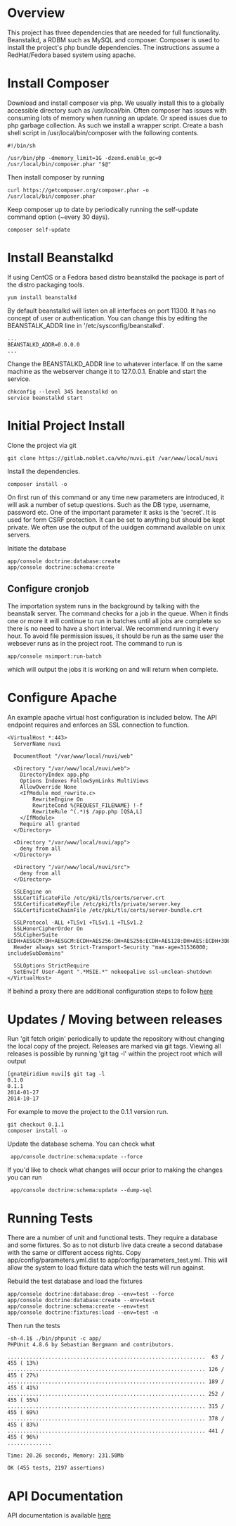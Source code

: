 Overview
========

This project has three dependencies that are needed for full functionality. Beanstalkd, a RDBM such as MySQL and composer.
Composer is used to install the project's php bundle dependencies. The instructions assume a RedHat/Fedora based system using
apache.

Install Composer
================

Download and install composer via php. We usually install this to a globally accessible directory such as /usr/local/bin.
Often composer has issues with consuming lots of memory when running an update. Or speed issues due to php garbage
collection. As such we install a wrapper script. Create a bash shell script in /usr/local/bin/composer with the following
contents.

```shell
#!/bin/sh

/usr/bin/php -dmemory_limit=1G -dzend.enable_gc=0 /usr/local/bin/composer.phar "$@"
```

Then install composer by running

```shell
curl https://getcomposer.org/composer.phar -o /usr/local/bin/composer.phar
```

Keep composer up to date by periodically running the self-update command option (~every 30 days).

```shell
composer self-update
```

Install Beanstalkd
==================

If using CentOS or a Fedora based distro beanstalkd the package is part of the distro packaging tools.

```shell
yum install beanstalkd
```

By default beanstalkd will listen on all interfaces on port 11300. It has no concept of user or authentication. You can
change this by editing the BEANSTALK_ADDR line in '/etc/sysconfig/beanstalkd'.

```shell
...
BEANSTALKD_ADDR=0.0.0.0
...
```

Change the BEANSTALKD_ADDR line to whatever interface. If on the same machine as the webserver change it to 127.0.0.1.
Enable and start the service.

```shell
chkconfig --level 345 beanstalkd on
service beanstalkd start
```

Initial Project Install
======================

Clone the project via git

```shell
git clone https://gitlab.noblet.ca/who/nuvi.git /var/www/local/nuvi
```

Install the dependencies. 
```shell
composer install -o
```

On first run of this command or any time new parameters are introduced, it will ask a number of setup questions. Such as
the DB type, username, password etc. One of the important parameter it asks is the 'secret'. It is used for form CSRF 
protection. It can be set to anything but should be kept private. We often use the output of the uuidgen command available
on unix servers.

Initiate the database
```shell
app/console doctrine:database:create
app/console doctrine:schema:create
```


Configure cronjob
-------------------

The importation system runs in the background by talking with the beanstalk server. The command checks for a job in the queue. 
When it finds one or more it will continue to run in batches until all jobs are complete so there is no need to have a short
interval. We recommend running it every hour. To avoid file permission issues, it should be run as the same user the websever
runs as in the project root. The command to run is

```shell
app/console nsimport:run-batch
```
which will output the jobs it is working on and will return when complete.


Configure Apache
================

An example apache virtual host configuration is included below. The API endpoint requires and enforces an SSL connection
to function.

```
<VirtualHost *:443>
  ServerName nuvi

  DocumentRoot "/var/www/local/nuvi/web"

  <Directory "/var/www/local/nuvi/web">
    DirectoryIndex app.php
    Options Indexes FollowSymLinks MultiViews
    AllowOverride None
    <IfModule mod_rewrite.c>
        RewriteEngine On
        RewriteCond %{REQUEST_FILENAME} !-f
        RewriteRule ^(.*)$ /app.php [QSA,L]
    </IfModule>
    Require all granted
  </Directory>

  <Directory "/var/www/local/nuvi/app">
    deny from all
  </Directory>
  
  <Directory "/var/www/local/nuvi/src">
    deny from all
  </Directory>
      
  SSLEngine on
  SSLCertificateFile /etc/pki/tls/certs/server.crt
  SSLCertificateKeyFile /etc/pki/tls/private/server.key
  SSLCertificateChainFile /etc/pki/tls/certs/server-bundle.crt

  SSLProtocol -ALL +TLSv1 +TLSv1.1 +TLSv1.2
  SSLHonorCipherOrder On
  SSLCipherSuite ECDH+AESGCM:DH+AESGCM:ECDH+AES256:DH+AES256:ECDH+AES128:DH+AES:ECDH+3DES:DH+3DES:RSA+AESGCM:RSA+AES:RSA+3DES:!aNULL:!MD5:!DSS
  Header always set Strict-Transport-Security "max-age=31536000; includeSubDomains"

  SSLOptions StrictRequire
  SetEnvIf User-Agent ".*MSIE.*" nokeepalive ssl-unclean-shutdown
</VirtualHost>
```

If behind a proxy there are additional configuration steps to follow [here](http://symfony.com/doc/current/cookbook/request/load_balancer_reverse_proxy.html)

Updates / Moving between releases
=================================

Run 'git fetch origin' periodically to update the repository without changing the local copy of the project. Releases 
are marked via git tags. Viewing all releases is possible by running 'git tag -l' within the project root which will 
output
```shell
[gnat@iridium nuvi]$ git tag -l
0.1.0
0.1.1
2014-01-27
2014-10-17
```

For example to move the project to the 0.1.1 version run.
```shell
git checkout 0.1.1
composer install -o
```

Update the database schema. You can check what
```shell
 app/console doctrine:schema:update --force
```

If you'd like to check what changes will occur prior to making the changes you can run
```shell
 app/console doctrine:schema:update --dump-sql
```

Running Tests
=============
There are a number of unit and functional tests. They require a database and some fixtures. So as to not disturb live data 
create a second database with the same or different access rights. Copy app/config/parameters.yml.dist to 
app/config/parameters_test.yml.  This will allow the system to load fixture data which the tests will run 
against.

Rebuild the test database and load the fixtures
```shell
app/console doctrine:database:drop --env=test --force
app/console doctrine:database:create --env=test
app/console doctrine:schema:create --env=test
app/console doctrine:fixtures:load --env=test -n
```
Then run the tests
```shell
-sh-4.1$ ./bin/phpunit -c app/
PHPUnit 4.8.6 by Sebastian Bergmann and contributors.

...............................................................  63 / 455 ( 13%)
............................................................... 126 / 455 ( 27%)
............................................................... 189 / 455 ( 41%)
............................................................... 252 / 455 ( 55%)
............................................................... 315 / 455 ( 69%)
............................................................... 378 / 455 ( 83%)
............................................................... 441 / 455 ( 96%)
..............

Time: 20.26 seconds, Memory: 231.50Mb

OK (455 tests, 2197 assertions)
```

API Documentation
=================

API documentation is available [here](src/NS/ApiBundle/README.md)
